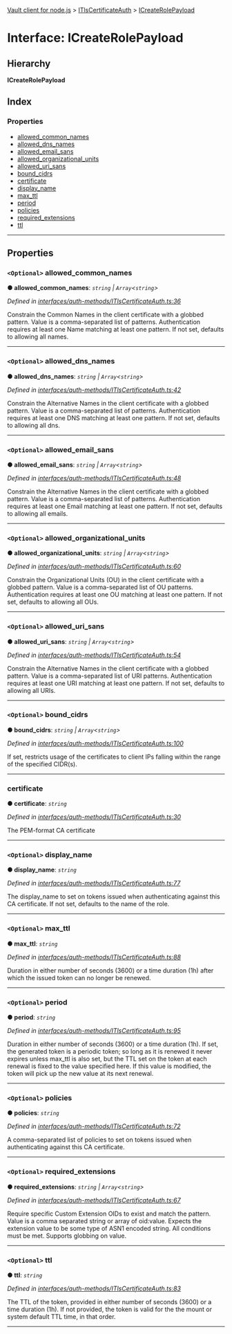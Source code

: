 [Vault client for node.js](../README.md) > [ITlsCertificateAuth](../modules/itlscertificateauth.md) > [ICreateRolePayload](../interfaces/itlscertificateauth.icreaterolepayload.md)

# Interface: ICreateRolePayload

## Hierarchy

**ICreateRolePayload**

## Index

### Properties

* [allowed_common_names](itlscertificateauth.icreaterolepayload.md#allowed_common_names)
* [allowed_dns_names](itlscertificateauth.icreaterolepayload.md#allowed_dns_names)
* [allowed_email_sans](itlscertificateauth.icreaterolepayload.md#allowed_email_sans)
* [allowed_organizational_units](itlscertificateauth.icreaterolepayload.md#allowed_organizational_units)
* [allowed_uri_sans](itlscertificateauth.icreaterolepayload.md#allowed_uri_sans)
* [bound_cidrs](itlscertificateauth.icreaterolepayload.md#bound_cidrs)
* [certificate](itlscertificateauth.icreaterolepayload.md#certificate)
* [display_name](itlscertificateauth.icreaterolepayload.md#display_name)
* [max_ttl](itlscertificateauth.icreaterolepayload.md#max_ttl)
* [period](itlscertificateauth.icreaterolepayload.md#period)
* [policies](itlscertificateauth.icreaterolepayload.md#policies)
* [required_extensions](itlscertificateauth.icreaterolepayload.md#required_extensions)
* [ttl](itlscertificateauth.icreaterolepayload.md#ttl)

---

## Properties

<a id="allowed_common_names"></a>

### `<Optional>` allowed_common_names

**● allowed_common_names**: *`string` \| `Array`<`string`>*

*Defined in [interfaces/auth-methods/ITlsCertificateAuth.ts:36](https://github.com/theogravity/vault-client/blob/91e39ec/src/interfaces/auth-methods/ITlsCertificateAuth.ts#L36)*

Constrain the Common Names in the client certificate with a globbed pattern. Value is a comma-separated list of patterns. Authentication requires at least one Name matching at least one pattern. If not set, defaults to allowing all names.

___
<a id="allowed_dns_names"></a>

### `<Optional>` allowed_dns_names

**● allowed_dns_names**: *`string` \| `Array`<`string`>*

*Defined in [interfaces/auth-methods/ITlsCertificateAuth.ts:42](https://github.com/theogravity/vault-client/blob/91e39ec/src/interfaces/auth-methods/ITlsCertificateAuth.ts#L42)*

Constrain the Alternative Names in the client certificate with a globbed pattern. Value is a comma-separated list of patterns. Authentication requires at least one DNS matching at least one pattern. If not set, defaults to allowing all dns.

___
<a id="allowed_email_sans"></a>

### `<Optional>` allowed_email_sans

**● allowed_email_sans**: *`string` \| `Array`<`string`>*

*Defined in [interfaces/auth-methods/ITlsCertificateAuth.ts:48](https://github.com/theogravity/vault-client/blob/91e39ec/src/interfaces/auth-methods/ITlsCertificateAuth.ts#L48)*

Constrain the Alternative Names in the client certificate with a globbed pattern. Value is a comma-separated list of patterns. Authentication requires at least one Email matching at least one pattern. If not set, defaults to allowing all emails.

___
<a id="allowed_organizational_units"></a>

### `<Optional>` allowed_organizational_units

**● allowed_organizational_units**: *`string` \| `Array`<`string`>*

*Defined in [interfaces/auth-methods/ITlsCertificateAuth.ts:60](https://github.com/theogravity/vault-client/blob/91e39ec/src/interfaces/auth-methods/ITlsCertificateAuth.ts#L60)*

Constrain the Organizational Units (OU) in the client certificate with a globbed pattern. Value is a comma-separated list of OU patterns. Authentication requires at least one OU matching at least one pattern. If not set, defaults to allowing all OUs.

___
<a id="allowed_uri_sans"></a>

### `<Optional>` allowed_uri_sans

**● allowed_uri_sans**: *`string` \| `Array`<`string`>*

*Defined in [interfaces/auth-methods/ITlsCertificateAuth.ts:54](https://github.com/theogravity/vault-client/blob/91e39ec/src/interfaces/auth-methods/ITlsCertificateAuth.ts#L54)*

Constrain the Alternative Names in the client certificate with a globbed pattern. Value is a comma-separated list of URI patterns. Authentication requires at least one URI matching at least one pattern. If not set, defaults to allowing all URIs.

___
<a id="bound_cidrs"></a>

### `<Optional>` bound_cidrs

**● bound_cidrs**: *`string` \| `Array`<`string`>*

*Defined in [interfaces/auth-methods/ITlsCertificateAuth.ts:100](https://github.com/theogravity/vault-client/blob/91e39ec/src/interfaces/auth-methods/ITlsCertificateAuth.ts#L100)*

If set, restricts usage of the certificates to client IPs falling within the range of the specified CIDR(s).

___
<a id="certificate"></a>

###  certificate

**● certificate**: *`string`*

*Defined in [interfaces/auth-methods/ITlsCertificateAuth.ts:30](https://github.com/theogravity/vault-client/blob/91e39ec/src/interfaces/auth-methods/ITlsCertificateAuth.ts#L30)*

The PEM-format CA certificate

___
<a id="display_name"></a>

### `<Optional>` display_name

**● display_name**: *`string`*

*Defined in [interfaces/auth-methods/ITlsCertificateAuth.ts:77](https://github.com/theogravity/vault-client/blob/91e39ec/src/interfaces/auth-methods/ITlsCertificateAuth.ts#L77)*

The display\_name to set on tokens issued when authenticating against this CA certificate. If not set, defaults to the name of the role.

___
<a id="max_ttl"></a>

### `<Optional>` max_ttl

**● max_ttl**: *`string`*

*Defined in [interfaces/auth-methods/ITlsCertificateAuth.ts:88](https://github.com/theogravity/vault-client/blob/91e39ec/src/interfaces/auth-methods/ITlsCertificateAuth.ts#L88)*

Duration in either number of seconds (3600) or a time duration (1h) after which the issued token can no longer be renewed.

___
<a id="period"></a>

### `<Optional>` period

**● period**: *`string`*

*Defined in [interfaces/auth-methods/ITlsCertificateAuth.ts:95](https://github.com/theogravity/vault-client/blob/91e39ec/src/interfaces/auth-methods/ITlsCertificateAuth.ts#L95)*

Duration in either number of seconds (3600) or a time duration (1h). If set, the generated token is a periodic token; so long as it is renewed it never expires unless max\_ttl is also set, but the TTL set on the token at each renewal is fixed to the value specified here. If this value is modified, the token will pick up the new value at its next renewal.

___
<a id="policies"></a>

### `<Optional>` policies

**● policies**: *`string`*

*Defined in [interfaces/auth-methods/ITlsCertificateAuth.ts:72](https://github.com/theogravity/vault-client/blob/91e39ec/src/interfaces/auth-methods/ITlsCertificateAuth.ts#L72)*

A comma-separated list of policies to set on tokens issued when authenticating against this CA certificate.

___
<a id="required_extensions"></a>

### `<Optional>` required_extensions

**● required_extensions**: *`string` \| `Array`<`string`>*

*Defined in [interfaces/auth-methods/ITlsCertificateAuth.ts:67](https://github.com/theogravity/vault-client/blob/91e39ec/src/interfaces/auth-methods/ITlsCertificateAuth.ts#L67)*

Require specific Custom Extension OIDs to exist and match the pattern. Value is a comma separated string or array of oid:value. Expects the extension value to be some type of ASN1 encoded string. All conditions must be met. Supports globbing on value.

___
<a id="ttl"></a>

### `<Optional>` ttl

**● ttl**: *`string`*

*Defined in [interfaces/auth-methods/ITlsCertificateAuth.ts:83](https://github.com/theogravity/vault-client/blob/91e39ec/src/interfaces/auth-methods/ITlsCertificateAuth.ts#L83)*

The TTL of the token, provided in either number of seconds (3600) or a time duration (1h). If not provided, the token is valid for the the mount or system default TTL time, in that order.

___

